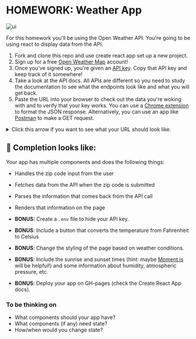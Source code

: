 # HOMEWORK: Weather App

![ui](https://media.git.generalassemb.ly/user/6387/files/ac9a086c-9fd8-11e8-9e0d-52091e56436b)

For this homework you'll be using the Open Weather API. You're going to be using react to display data from the API.

1. Fork and clone this repo and use create react app set up a new project.
2. Sign up for a free [Open Weather Map](https://home.openweathermap.org/users/sign_up) account!
3. Once you've signed up, you're given an [API key](https://home.openweathermap.org/api_keys). Copy that API key and keep track of it somewhere!
4. Take a look at the API docs. All APIs are different so you need to study the documentation to see what the endpoints look like and what you will get back. 
5. Paste the URL into your browser to check out the data you're woking with and to verify that your key works. You can use a [Chrome extension](https://chrome.google.com/webstore/detail/jsonview/chklaanhfefbnpoihckbnefhakgolnmc?hl=en) to format the JSON response.  Alternatively, you can use an app like [Postman](https://www.getpostman.com/) to make a GET request.
<details>
  <summary>Click this arrow if you want to see what your URL should look like.</summary>
  
```
http://api.openweathermap.org/data/2.5/weather?q=10025,us?units=imperial&appid=[PUT YOUR API KEY HERE]
```
</details>

## 🚀 Completion looks like:

Your app has multiple components and does the following things:

- Handles the zip code input from the user
- Fetches data from the API when the zip code is submitted
- Parses the information that comes back from the API call
- Renders that information on the page

- **BONUS:** Create a `.env` file to hide your API key.
- **BONUS**: Include a button that converts the temperature from Fahrenheit to Celsius
- **BONUS**: Change the styling of the page based on weather conditions. 
- **BONUS**: Include the sunrise and sunset times (hint: maybe [Moment.js](https://momentjs.com/) will be helpful!) and some information about humidity, atmospheric pressure, etc.
- **BONUS**: Deploy your app on GH-pages (check the Create React App docs).


### To be thinking on

- What components should your app have?
- What components (if any) need state?
- How/when would you change state?
